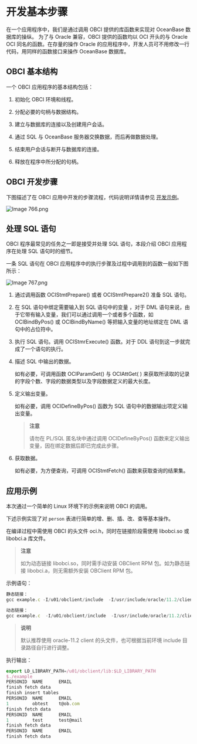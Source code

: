# 开发基本步骤

在一个应用程序中，我们是通过调用 OBCI 提供的库函数来实现对 OceanBase 数据库的操纵。 为了与 Oracle 兼容，OBCI 提供的函数均以 OCI 开头的与 Oracle OCI 同名的函数。在存量的操作 Oracle 的应用程序中，开发人员可不用修改一行代码，用同样的函数接口来操作 OceanBase 数据库。

## OBCI 基本结构

一个 OBCI 应用程序的基本结构包括：

1. 初始化 OBCI 环境和线程。

2. 分配必要的句柄与数据结构。

3. 建立与数据库的连接以及创建用户会话。

4. 通过 SQL 与 OceanBase 服务器交换数据，而后再做数据处理。

5. 结束用户会话与断开与数据库的连接。

6. 释放在程序中所分配的句柄。

## OBCI 开发步骤

下图描述了在 OBCI 应用中开发的步骤流程，代码说明详情请参见 [开发示例](6.development-example.md)。

![Image 766.png](https://help-static-aliyun-doc.aliyuncs.com/assets/img/zh-CN/6841147061/p182478.png "Image 766.png")

## 处理 SQL 语句

OBCI 程序最常见的任务之一即是接受并处理 SQL 语句，本段介绍 OBCI 应用程序在处理 SQL 语句时的细节。

一条 SQL 语句在 OBCI 应用程序中的执行步骤及过程中调用到的函数一般如下图所示：

![Image 767.png](https://help-static-aliyun-doc.aliyuncs.com/assets/img/zh-CN/6841147061/p182479.png "Image 767.png")

1. 通过调用函数 OCIStmtPrepare() 或者 OCIStmtPrepare2() 准备 SQL 语句。

2. 在 SQL 语句中绑定需要输入到 SQL 语句中的变量 ，对于 DML 语句来说，由于它带有输入变量，我们可以通过调用一个或者多个函数，如 OCIBindByPos() 或 OCIBindByName() 等把输入变量的地址绑定在 DML 语句中的占位符中。

3. 执行 SQL 语句。调用 OCIStmrExecute() 函数。对于 DDL 语句到这一步就完成了一个语句的执行。

4. 描述 SQL 中输出的数据。

   如有必要，可调用函数 OCIParamGet() 与 OCIAttGet( ) 来获取所读取的记录的字段个数、字段的数据类型以及字段数据定义的最大长度。

5. 定义输出变量。

   如有必要，调用 OCIDefineByPos() 函数为 SQL 语句中的数据输出项定义输出变量。

   > **注意**
   >
   > 请勿在 PL/SQL 匿名块中通过调用 OCIDefineByPos() 函数来定义输出变量，因在绑定数据后即已完成此步骤。

6. 获取数据。

   如有必要，为方便查询，可调用 OCIStmtFetch() 函数来获取查询的结果集。

## 应用示例

本次通过一个简单的 Linux 环境下的示例来说明 OBCI 的调用。

下述示例实现了对 `person` 表进行简单的增、删、插、改、查等基本操作。

在编译过程中需使用 OBCI 的头文件 oci.h，同时在链接阶段需使用 libobci.so 或 libobci.a 库文件。

> **注意**
>
> 如为动态链接 libobci.so，同时需手动安装 OBClient RPM 包。如为静态链接 libobci.a，则无需额外安装 OBClient RPM 包。

示例语句：

```javascript
静态链接：
gcc example.c -I/u01/obclient/include  -I/usr/include/oracle/11.2/client64/ /u01/obclient/lib/libobci.a -L/usr/local/lib64 -lstdc++ -lpthread -ldl -lm -g -o example

动态链接：
gcc example.c  -I/u01/obclient/include  -I/usr/include/oracle/11.2/client64/ -L/u01/obclient/lib/ -L/usr/local/lib64 -lobci -lobclnt -g -o example
```

> **说明**
>
> 默认推荐使用 oracle-11.2 client 的头文件，也可根据当前环境 include 目录路径自行进行调整。

执行输出：

```javascript
export LD_LIBRARY_PATH=/u01/obclient/lib:$LD_LIBRARY_PATH
$./example
PERSONID  NAME      EMAIL
finish fetch data
finish insert tables
PERSONID  NAME      EMAIL
1         obtest    t@ob.com
finish fetch data
PERSONID  NAME      EMAIL
1         test      test@mail
finish fetch data
PERSONID  NAME      EMAIL
finish fetch data
```
